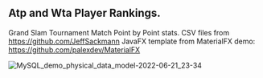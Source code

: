 ## Atp and Wta Player Rankings. 
Grand Slam Tournament Match Point by Point stats. 
CSV files from https://github.com/JeffSackmann
JavaFX template from MaterialFX demo: https://github.com/palexdev/MaterialFX

![MySQL_demo_physical_data_model-2022-06-21_23-34](https://user-images.githubusercontent.com/54422342/174959661-39ff945a-4135-4b3a-bcd9-93bb021406eb.png)

